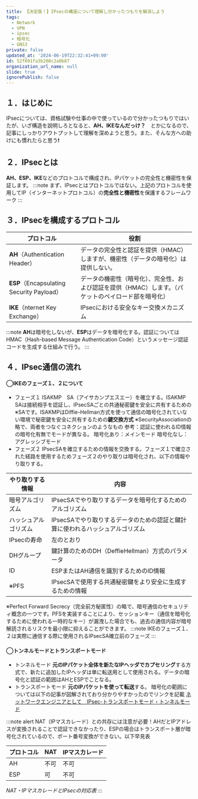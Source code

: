 ```yaml
---
title: 【決定版！】IPsecの構造について理解し分かったつもりを解消しよう
tags:
  - Network
  - VPN
  - ipsec
  - 暗号化
  - GNS3
private: false
updated_at: '2024-06-19T22:32:41+09:00'
id: 52f691fa3b208c2a0b87
organization_url_name: null
slide: true
ignorePublish: false
---
```


## １．はじめに
IPsecについては、資格試験や仕事の中で使っているので分かったつもりではいたが、いざ構造を説明しろとなると、**AH、IKEなんだっけ？**　とかになるので、記事にしっかりアウトプットして理解を深めようと思う。また、そんな方への助けにも慣れたらと思う❗



## ２．IPsecとは
**AH、ESP、IKE**などのプロトコルで構成され、IPパケットの完全性と機密性を保証します。
:::note
まず、IPsecとはプロトコルではない。上記のプロトコルを使用してIP（インターネットプロトコル）の**完全性と機密性**を保護するフレームワーク
:::


## ３．IPsecを構成するプロトコル
| プロトコル | 役割 |
| ---- | ---- |
| **AH**（Authentication Header） | データの完全性と認証を提供（HMAC）しますが、機密性（データの暗号化）は提供しない。|
| **ESP**（Encapsulating Security Payload）| データの機密性（暗号化）、完全性、および認証を提供（HMAC）します。（パケットのペイロード部を暗号化） |
| **IKE**（nternet Key Exchange）| IPsecにおける安全なキー交換メカニズム |
:::note
**AH**は暗号化しないが、**ESP**はデータを暗号化する。認証についてはHMAC（Hash-based Message Authentication Code）というメッセージ認証コードを生成する仕組みで行う。
:::



## ４．IPsec通信の流れ
#### ◯IKEのフェーズ１、２について
- フェーズ１
  ISAKMP　SA（アイサカンプエスエー）を確立する。ISAKMP SAは接続相手を認証し、IPsecSAごとの共通秘密鍵を安全に共有するための※SAです。ISAKMPはDiffie-Hellman方式を使って通信の暗号化されていない環境で秘密鍵を安全に共有するための**鍵交換方式**
※SecurityAssociationの略で、両者をつなぐコネクションのようなもの
参考：認証に使われるID情報の暗号化有無でモードが異なる。
暗号化あり：メインモード
暗号化なし：アグレッシブモード
- フェーズ２
  IPsecSAを確立するための情報を交換する。フェーズ１で確立された経路を使用するためフェーズ２のやり取りは暗号化され、以下の情報やり取りする。
  
| やり取りする情報 | 内容 |
| ---- | ---- |
| 暗号アルゴリズム | IPsecSAでやり取りするデータを暗号化するためのアルゴリズム |
| ハッシュアルゴリズム | IPsecSAでやり取りするデータのための認証と鍵計算に使われるハッシュアルゴリズム |
| IPsecの寿命 | 左のとおり |
| DHグループ | 鍵計算のためのDH（DeffieHellman）方式のパラメータ |
| ID | ESPまたはAH通信を識別するためのID情報 |
| ※PFS | IPsecSAで使用する共通秘密鍵をより安全に生成するための情報 |

※Perfect Forward Secrecy（完全前方秘匿性）の略で、暗号通信のセキュリティ概念の一つです。PFSを実装することにより、セッションキー（通信を暗号化するために使われる一時的なキー）が漏洩した場合でも、過去の通信内容が暗号解読されるリスクを最小限に抑えることができます。
:::note
IKEのフェーズ１、２は実際に通信する際に使用されるIPsecSA確立前のフェーズ
:::

#### ◯トンネルモードとトランスポートモード
- トンネルモード
  **元のIPパケット全体を新たなIPヘッダでカプセリング**する方式で、新たに追加したIPヘッダは単に転送用として使用される。データの暗号化と認証の範囲はAHとESPでことなる。
- トランスポートモード
  **元のIPパケットを使って転送**する。
暗号化の範囲については以下の記事が図解されており分かりやすかったのでリンクを記載
[ネットワークエンジニアとして　IPsec-トランスポートモード・トンネルモード](https://www.infraexpert.com/study/ipsec6.html)

:::note alert
NAT（IPマスカレード）との共存には注意が必要！AHだとIPアドレスが変換されることで認証できなかったり、ESPの場合はトランスポート層が暗号化されているので、ポート番号変換ができない。以下早見表

| プロトコル | NAT | IPマスカレード |
| ---- | ---- | ---- |
| AH | 不可 | 不可 |
| ESP | 可 | 不可 |

*NAT・IPマスカレードとIPsecの対応表*
:::
